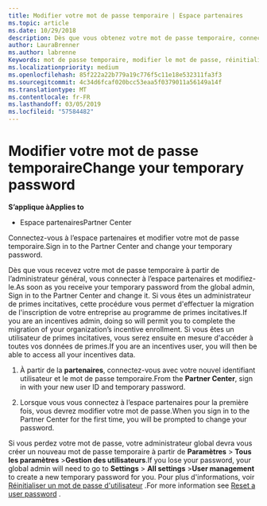 ```yaml
---
title: Modifier votre mot de passe temporaire | Espace partenaires
ms.topic: article
ms.date: 10/29/2018
description: Dès que vous obtenez votre mot de passe temporaire, connectez-vous à l'Espace partenaires et modifiez-le.
author: LauraBrenner
ms.author: labrenne
Keywords: mot de passe temporaire, modifier le mot de passe, réinitialisation de mot de passe
ms.localizationpriority: medium
ms.openlocfilehash: 85f222a22b779a19c776f5c11e18e532311fa3f3
ms.sourcegitcommit: 4c34d6fcaf020bcc53eaa5f0379011a56149a14f
ms.translationtype: MT
ms.contentlocale: fr-FR
ms.lasthandoff: 03/05/2019
ms.locfileid: "57584482"
---
```

# <a name="change-your-temporary-password"></a><span data-ttu-id="5abee-104">Modifier votre mot de passe temporaire</span><span class="sxs-lookup"><span data-stu-id="5abee-104">Change your temporary password</span></span>

<span data-ttu-id="5abee-105">**S’applique à**</span><span class="sxs-lookup"><span data-stu-id="5abee-105">**Applies to**</span></span>

-  <span data-ttu-id="5abee-106">Espace partenaires</span><span class="sxs-lookup"><span data-stu-id="5abee-106">Partner Center</span></span>

<span data-ttu-id="5abee-107">Connectez-vous à l’espace partenaires et modifier votre mot de passe temporaire.</span><span class="sxs-lookup"><span data-stu-id="5abee-107">Sign in to the Partner Center and change your temporary password.</span></span>

<span data-ttu-id="5abee-108">Dès que vous recevez votre mot de passe temporaire à partir de l’administrateur général, vous connecter à l’espace partenaires et modifiez-le.</span><span class="sxs-lookup"><span data-stu-id="5abee-108">As soon as you receive your temporary password from the global admin, Sign in to the Partner Center and change it.</span></span> <span data-ttu-id="5abee-109">Si vous êtes un administrateur de primes incitatives, cette procédure vous permet d'effectuer la migration de l'inscription de votre entreprise au programme de primes incitatives.</span><span class="sxs-lookup"><span data-stu-id="5abee-109">If you are an incentives admin, doing so will permit you to complete the migration of your organization’s incentive enrollment.</span></span> <span data-ttu-id="5abee-110">Si vous êtes un utilisateur de primes incitatives, vous serez ensuite en mesure d'accéder à toutes vos données de primes.</span><span class="sxs-lookup"><span data-stu-id="5abee-110">If you are an incentives user, you will then be able to access all your incentives data.</span></span>

1.  <span data-ttu-id="5abee-111">À partir de la **partenaires**, connectez-vous avec votre nouvel identifiant utilisateur et le mot de passe temporaire.</span><span class="sxs-lookup"><span data-stu-id="5abee-111">From the **Partner Center**, sign in with your new user ID and temporary password.</span></span>

2.  <span data-ttu-id="5abee-112">Lorsque vous vous connectez à l’espace partenaires pour la première fois, vous devrez modifier votre mot de passe.</span><span class="sxs-lookup"><span data-stu-id="5abee-112">When you sign in to the Partner Center for the first time, you will be prompted to change your password.</span></span>

<span data-ttu-id="5abee-113">Si vous perdez votre mot de passe, votre administrateur global devra vous créer un nouveau mot de passe temporaire à partir de **Paramètres** > **Tous les paramètres** >**Gestion des utilisateurs**.</span><span class="sxs-lookup"><span data-stu-id="5abee-113">If you lose your password, your global admin will need to go to  **Settings** > **All settings** >**User management** to create a new temporary password for you.</span></span>
<span data-ttu-id="5abee-114">Pour plus d'informations, voir [Réinitialiser un mot de passe d'utilisateur](reset-a-user-password.md) .</span><span class="sxs-lookup"><span data-stu-id="5abee-114">For more information see [Reset a user password](reset-a-user-password.md) .</span></span>


 

 



